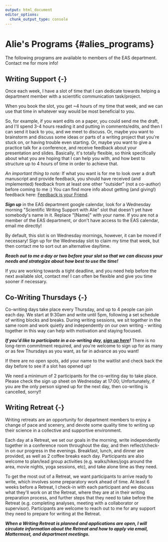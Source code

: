 ```yaml
---
output: html_document
editor_options:
  chunk_output_type: console
---
```


# Alie's Programs {#alies_programs}



The following programs are available to members of the EAS department. Contact me for more info!

## Writing Support {-}

Once each week, I have a slot of time that I can dedicate towards helping a department member with a scientific communication task/project. 

When you book the slot, you get ~4 hours of my time that week, and we can use that time in whatever way would be most beneficial to you. 

So, for example, if you want edits on a paper, you could send me the draft, and I'll spend 3-4 hours reading it and putting in comments/edits, and then I can send it back to you, and we meet to discuss. Or, maybe you want to brainstorm and discuss some ideas or parts of a writing project that you're stuck on, or having trouble even starting. Or, maybe you want to give a practice talk for a conference, and receive feedback about your presentation and slides. Basically, it's totally flexible, so think specifically about what you are hoping that I can help you with, and how best to structure up to 4 hours of time in order to achieve that. 

*An important thing to note:* If what you want is for me to look over a draft manuscript and provide feedback, you should have received (and implemented) feedback from at least one other "outsider" (not a co-author) before coming to me :) You can find more info about getting (and giving!) feedback here: [Feedback is your Friend](#FF).

***Sign up*** in the EAS department google calendar, look for a Wednesday morning "Scientific Writing Support with Alie" slot that doesn't yet have somebody's name in it. Replace "[Name]" with your name. If you are not a member of the EAS department, or don't have access to the EAS calendar, email me directly!

By default, this slot is on Wednesday mornings, however, it can be moved if necessary! Sign up for the Wednesday slot to claim my time that week, but then contact me to sort out an alternative day/time.

***Reach out to me a day or two before your slot so that we can discuss your needs and strategize about how best to use the time!***

If you are working towards a tight deadline, and you need help before the next available slot, contact me! I can often be flexible and give you time sooner if necessary.  
  

## Co-Writing Thursdays {-}

Co-writing days take place every Thursday, and up to 4 people can join each day. We start at 9:30am and write until 5pm, following a set schedule of writing blocks and breaks. During writing sessions, we sit together in the same room and work quietly and independently on our own writing - writing together in this way can help with motivation and staying focused.

***If you'd like to participate in a co-writing day, [sign up here](https://docs.google.com/spreadsheets/d/1xdXCNQEE3PODH2Q4aI1c7A3heXJXacsQPLYiY-1O2Ps/edit?usp=sharing)!*** There is no long-term commitment required, and you're welcome to sign up for as many or as few Thursdays as you want, as far in advance as you want! 

If there are no open spots, add your name to the waitlist and check back the day before to see if a slot has opened up! 

We need a minimum of 2 participants for the co-writing day to take place. Please check the sign up sheet on Wednesday at 17:00; Unfortunately, if you are the only person signed up for the next day, then co-writing is cancelled, sorry!!


## Writing Retreat {-}

Writing retreats are an opportunity for department members to enjoy a change of pace and scenery, and devote some quality time to writing up their science in a collective and supportive environment.

Each day at a Retreat, we set our goals in the morning, write independently together in a conference room throughout the day, and then reflect/check-in on our progress in the evenings. Breakfast, lunch, and dinner are provided, as well as 2 coffee breaks each day. Participants are also welcome to plan/lead group activities (e.g. walks/hikes/jogs around the area, movie nights, yoga sessions, etc), and take alone time as they need.

To get the most out of a Retreat, we want participants to arrive ready to write, which involves some preparatory work ahead of time. At least 6 weeks before a Retreat, I check-in with each participant and we discuss what they'll work on at the Retreat, where they are at in their writing preparation process, and further steps that they need to take before the Retreat (e.g. completing analyses, meeting with a collaborator or supervisor). Participants are welcome to reach out to me for any support they need to prepare for writing at the Retreat.

***When a Writing Retreat is planned and applications are open, I will circulate information about the Retreat and how to apply via email, Mattermost, and department meetings.***


<!-- ## Writing Feedback Workshop {-} -->
<!-- ctrl+shift+C the whole block to uncomment -->

<!-- Do you have a manuscript that you're working on, and you're at a point where you'd really like to poll your future audience to find out what they think of the writing? Are you kinda stuck on a paper and not sure what direction to take it in terms of the story, framing, etc? Are you wondering if your manuscripts makes sense to anybody except you and your favorite co-author?  -->

<!-- ***If so, let me know! We can organize a Writing Feedback Workshop for your manuscript!*** -->

<!-- A Writing Feedback Workshop allows you to get a lot of feedback, from different points of view, on your manuscript. This feedback is focussed on the *writing* (not the science, per se), i.e., the focus is on *how* you have presented and communicated your study/research, rather than on the scientific value and validity of that study/research.  -->

<!-- The way it works: -->

<!-- 1. We set a time (at least 1 week in the future) and a place (could also be on zoom!) and advertise it to the department. -->
<!-- 2. You fill out a special cover page that preemptively answers questions about the type of feedback you'd like to get. You attach this to your manuscript. -->
<!-- 3. People who are interested in participating will contact you, and you send them your manuscript (with the cover page). -->
<!-- 4. Participants (including myself) read your draft and put in comments and/or track-changes, and/or make notes about their feedback.  -->
<!-- 5. During the time of the workshop, we go through the manuscript from start to end (and/or focus on the relevant sections). Participants can make suggestions, ask questions, give their impressions, etc. You, the author, can discuss these suggestions, ask questions, present alternatives, etc. It's basically just a helpful, friendly, discussion in which you receive ideas and suggestions on how you could improve the writing of your paper. I can facilitate this workshop for/with you, or you can take the lead if you want! -->
<!-- 6. If participants feel that they have other important pieces of feedback that didn't get covered during the workshop, they can send you their annotated copies of the manuscript. -->
<!-- 7. You consider participants' feedback carefully and critically, and move forward confidently with your manuscript writing! -->


